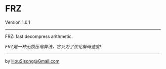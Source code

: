 FRZ
========
Version  1.0.1 
  
---
FRZ: fast decompress arithmetic.  
  
_FRZ是一种无损压缩算法，它只为了优化解码速度!_  
    
---
by HouSisong@Gmail.com

